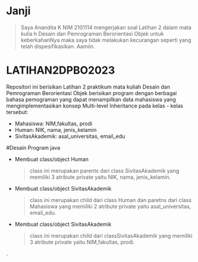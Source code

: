 # Janji

> Saya Anandita K NIM 2101114 mengerjakan soal Latihan 2 dalam mata kulia
h Desain dan Pemrograman Berorientasi Objek untuk keberkahanNya maka saya 
tidak melakukan kecurangan seperti yang telah dispesifikasikan. Aamiin.

# LATIHAN2DPBO2023
Repositori ini berisikan Latihan 2 praktikum mata kuliah Desain dan Pemrograman Berorientasi Objek berisikan program dengan berbagai bahasa pemograman yang dapat menampilkan data mahasiswa yang mengimplementasikan konsep Multi-level Inheritance  pada kelas - kelas tersebut:
- Mahasiswa: NIM,fakultas, prodi
- Human: NIK, nama, jenis_kelamin
- SivitasAkademik: asal_universitas, email_edu

#Desain Program java
- Membuat class/object Human 
  >class ini merupakan parents dari class SivitasAkademik yang memiliki 3 atribute private yaitu NIK, nama, jenis_kelamin.
- Membuat class/object SivitasAkademik
  >class ini merupakan child dari class Human dan paretns dari class Mahasiswa yang memiliki 2 atribute private yaitu  asal_universitas, email_edu.
 - Membuat class/object SivitasAkademik
   >class ini merupakan child dari classSivitasAkademik yang memiliki 3 atribute private yaitu NIM,fakultas, prodi.
  
 .

